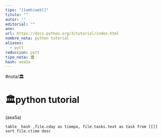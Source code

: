 ```yaml
---
tipo: "[[web|web]]"
titulo: ""
autor: ""
editorial: ""
ano: 
url: https://docs.python.org/3/tutorial/index.html
nombre_nota: python tutorial
aliases:
  - pytt
reduccion: pytt
tipo_nota: 🏛️
hash: aea5a
---
```



#nota/🏛️

# 🏛️python tutorial
<div>(aea5a)</div>

```dataview
table  hash ,file.cday as tiempo, file.tasks.text as task from [[]] sort file.ctime desc

```


